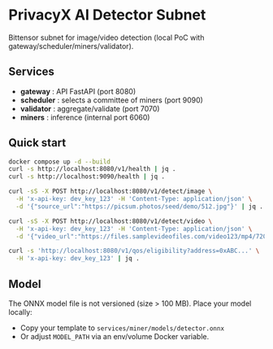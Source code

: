 # PrivacyX AI Detector Subnet

Bittensor subnet for image/video detection (local PoC with gateway/scheduler/miners/validator).

## Services

- **gateway** : API FastAPI (port 8080)
- **scheduler** : selects a committee of miners (port 9090)
- **validator** : aggregate/validate (port 7070)
- **miners** : inference (internal port 6060)

## Quick start

```bash
docker compose up -d --build
curl -s http://localhost:8080/v1/health | jq .
curl -s http://localhost:9090/health | jq .

curl -sS -X POST http://localhost:8080/v1/detect/image \
  -H 'x-api-key: dev_key_123' -H 'Content-Type: application/json' \
  -d '{"source_url":"https://picsum.photos/seed/demo/512.jpg"}' | jq .

curl -sS -X POST http://localhost:8080/v1/detect/video \
  -H 'x-api-key: dev_key_123' -H 'Content-Type: application/json' \
  -d '{"video_url":"https://files.samplevideofiles.com/video123/mp4/720/big_buck_bunny_720p_5mb.mp4"}' | jq .

curl -s 'http://localhost:8080/v1/qos/eligibility?address=0xABC...' \
  -H 'x-api-key: dev_key_123' | jq .

```

## Model
The ONNX model file is not versioned (size > 100 MB). Place your model locally:
- Copy your template to `services/miner/models/detector.onnx`
- Or adjust `MODEL_PATH` via an env/volume Docker variable.

